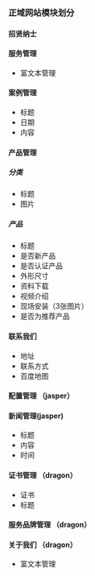 ### 正域网站模块划分

#### 招贤纳士

#### 服务管理

- 富文本管理

#### 案例管理

- 标题 
- 日期 
- 内容

#### 产品管理
##### 分类
- 标题 
- 图片

##### 产品
- 标题
- 是否新产品
- 是否认证产品
- 外形尺寸
- 资料下载
- 视频介绍
- 现场安装（3张图片）
- 是否为推荐产品

#### 联系我们
- 地址
- 联系方式
- 百度地图



#### 配置管理 （jasper）

#### 新闻管理(jasper)
- 标题
- 内容
- 时间

#### 证书管理 （dragon）
- 证书
- 标题

#### 服务品牌管理 （dragon）

#### 关于我们 （dragon）
- 富文本管理
